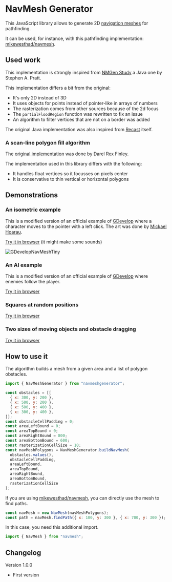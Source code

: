 # NavMesh Generator

This JavaScript library allows to generate 2D [navigation meshes](https://en.wikipedia.org/wiki/Navigation_mesh) for pathfinding.

It can be used, for instance, with this pathfinding implementation: [mikewesthad/navmesh](https://github.com/mikewesthad/navmesh).

## Used work

This implementation is strongly inspired from [NMGen Study](http://www.critterai.org/projects/nmgen_study/) a Java one by Stephen A. Pratt.

This implementation differs a bit from the original:
- It's only 2D instead of 3D
- It uses objects for points instead of pointer-like in arrays of numbers
- The rasterization comes from other sources because of the 2d focus
- The `partialFloodRegion` function was rewritten to fix an issue
- An algorithm to filter vertices that are not on a border was added

The original Java implementation was also inspired from [Recast](https://github.com/recastnavigation/recastnavigation) itself.

### A scan-line polygon fill algorithm
The [original implementation](https://alienryderflex.com/polygon_fill/) was done by Darel Rex Finley.

The implementation used in this library differs with the following:
- It handles float vertices so it focusses on pixels center
- It is conservative to thin vertical or horizontal polygons

## Demonstrations

### An isometric example
This is a modified version of an official example of [GDevelop](https://gdevelop-app.com/) where a character moves to the pointer with a left click. The art was done by [Mickael Hoarau](https://www.youtube.com/channel/UC0Tm56J3LIj0PcjGQdvy_QA).

[Try it in browser](https://games.gdevelop-app.com/game-4f902160-0daa-4db9-bfca-4d792309aa15/index.html) (it might make some sounds)

![GDevelopNavMeshTiny](https://user-images.githubusercontent.com/2611977/136819963-cd38ef54-070a-4aec-9acd-a521d85e5dbc.png)

### An AI example
This is a modified version of an official example of [GDevelop](https://gdevelop-app.com/) where enemies follow the player.

[Try it in browser](https://games.gdevelop-app.com/game-05f6bf02-0a65-4cc9-bb77-c7c7e0b3c1ce/index.html)
### Squares at random positions
[Try it in browser](https://games.gdevelop-app.com/game-3dfb74dc-38a8-4475-bef9-bf1ae8424125/index.html)
### Two sizes of moving objects and obstacle dragging
[Try it in browser](https://games.gdevelop-app.com/game-e5bac69a-0625-45fa-b523-45981aa74518/index.html)

## How to use it
The algorithm builds a mesh from a given area and a list of polygon obstacles.
```JavaScript
import { NavMeshGenerator } from "navmeshgenerator";

const obstacles = [[
  { x: 300, y: 200 },
  { x: 500, y: 200 },
  { x: 500, y: 400 },
  { x: 300, y: 400 },
]];
const obstacleCellPadding = 0;
const areaLeftBound = 0;
const areaTopBound = 0;
const areaRightBound = 800;
const areaBottomBound = 600;
const rasterizationCellSize = 10;
const navMeshPolygons = NavMeshGenerator.buildNavMesh(
  obstacles.values(),
  obstacleCellPadding,
  areaLeftBound,
  areaTopBound,
  areaRightBound,
  areaBottomBound,
  rasterizationCellSize
);
```
If you are using [mikewesthad/navmesh](https://github.com/mikewesthad/navmesh), you can directly use the mesh to find paths.
```JavaScript
const navMesh = new NavMesh(navMeshPolygons);
const path = navMesh.findPath({ x: 100, y: 300 }, { x: 700, y: 300 });
```
In this case, you need this additional import.
```JavaScript
import { NavMesh } from "navmesh";
```

## Changelog

Version 1.0.0

- First version
